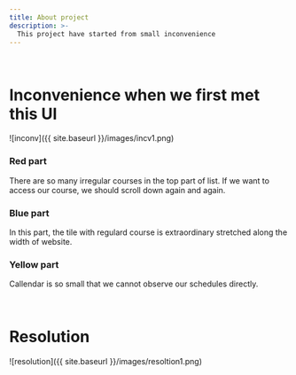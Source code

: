 ```yaml
---
title: About project
description: >-
  This project have started from small inconvenience 
---
```


<br>


# Inconvenience when we first met this UI
![inconv]({{ site.baseurl }}/images/incv1.png)

### Red part

There are so many irregular courses in the top part of list. If we want to access our course, we should scroll down again and again.

### Blue part

In this part, the tile with regulard course is extraordinary stretched along the width of website.

### Yellow part

Callendar is so small that we cannot observe our schedules directly.

<br>

# Resolution

![resolution]({{ site.baseurl }}/images/resoltion1.png)